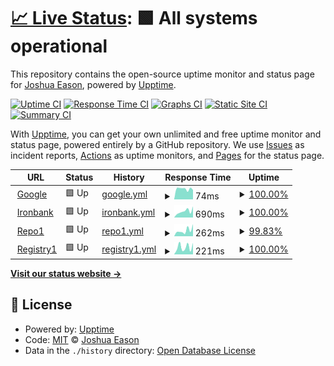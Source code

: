 # [📈 Live Status](https://demo.upptime.js.org): <!--live status--> **🟩 All systems operational**

This repository contains the open-source uptime monitor and status page for [Joshua Eason](https://demo.upptime.js.org), powered by [Upptime](https://github.com/upptime/upptime).

[![Uptime CI](https://github.com/koj-co/upptime/workflows/Uptime%20CI/badge.svg)](https://github.com/koj-co/upptime/actions?query=workflow%3A%22Uptime+CI%22)
[![Response Time CI](https://github.com/koj-co/upptime/workflows/Response%20Time%20CI/badge.svg)](https://github.com/koj-co/upptime/actions?query=workflow%3A%22Response+Time+CI%22)
[![Graphs CI](https://github.com/koj-co/upptime/workflows/Graphs%20CI/badge.svg)](https://github.com/koj-co/upptime/actions?query=workflow%3A%22Graphs+CI%22)
[![Static Site CI](https://github.com/koj-co/upptime/workflows/Static%20Site%20CI/badge.svg)](https://github.com/koj-co/upptime/actions?query=workflow%3A%22Static+Site+CI%22)
[![Summary CI](https://github.com/koj-co/upptime/workflows/Summary%20CI/badge.svg)](https://github.com/koj-co/upptime/actions?query=workflow%3A%22Summary+CI%22)

With [Upptime](https://upptime.js.org), you can get your own unlimited and free uptime monitor and status page, powered entirely by a GitHub repository. We use [Issues](https://github.com/jeason81/upptime/issues) as incident reports, [Actions](https://github.com/jeason81/upptime/actions) as uptime monitors, and [Pages](https://demo.upptime.js.org) for the status page.

<!--start: status pages-->
<!-- This summary is generated by Upptime (https://github.com/upptime/upptime) -->
<!-- Do not edit this manually, your changes will be overwritten -->
<!-- prettier-ignore -->
| URL | Status | History | Response Time | Uptime |
| --- | ------ | ------- | ------------- | ------ |
| <img alt="" src="https://favicons.githubusercontent.com/www.google.com" height="13"> [Google](https://www.google.com) | 🟩 Up | [google.yml](https://github.com/jeason81/upptime/commits/HEAD/history/google.yml) | <details><summary><img alt="Response time graph" src="./graphs/google/response-time-week.png" height="20"> 74ms</summary><br><a href="https://jeason81.github.io/upptime/history/google"><img alt="Response time 75" src="https://img.shields.io/endpoint?url=https%3A%2F%2Fraw.githubusercontent.com%2Fjeason81%2Fupptime%2FHEAD%2Fapi%2Fgoogle%2Fresponse-time.json"></a><br><a href="https://jeason81.github.io/upptime/history/google"><img alt="24-hour response time 79" src="https://img.shields.io/endpoint?url=https%3A%2F%2Fraw.githubusercontent.com%2Fjeason81%2Fupptime%2FHEAD%2Fapi%2Fgoogle%2Fresponse-time-day.json"></a><br><a href="https://jeason81.github.io/upptime/history/google"><img alt="7-day response time 74" src="https://img.shields.io/endpoint?url=https%3A%2F%2Fraw.githubusercontent.com%2Fjeason81%2Fupptime%2FHEAD%2Fapi%2Fgoogle%2Fresponse-time-week.json"></a><br><a href="https://jeason81.github.io/upptime/history/google"><img alt="30-day response time 76" src="https://img.shields.io/endpoint?url=https%3A%2F%2Fraw.githubusercontent.com%2Fjeason81%2Fupptime%2FHEAD%2Fapi%2Fgoogle%2Fresponse-time-month.json"></a><br><a href="https://jeason81.github.io/upptime/history/google"><img alt="1-year response time 75" src="https://img.shields.io/endpoint?url=https%3A%2F%2Fraw.githubusercontent.com%2Fjeason81%2Fupptime%2FHEAD%2Fapi%2Fgoogle%2Fresponse-time-year.json"></a></details> | <details><summary><a href="https://jeason81.github.io/upptime/history/google">100.00%</a></summary><a href="https://jeason81.github.io/upptime/history/google"><img alt="All-time uptime 100.00%" src="https://img.shields.io/endpoint?url=https%3A%2F%2Fraw.githubusercontent.com%2Fjeason81%2Fupptime%2FHEAD%2Fapi%2Fgoogle%2Fuptime.json"></a><br><a href="https://jeason81.github.io/upptime/history/google"><img alt="24-hour uptime 100.00%" src="https://img.shields.io/endpoint?url=https%3A%2F%2Fraw.githubusercontent.com%2Fjeason81%2Fupptime%2FHEAD%2Fapi%2Fgoogle%2Fuptime-day.json"></a><br><a href="https://jeason81.github.io/upptime/history/google"><img alt="7-day uptime 100.00%" src="https://img.shields.io/endpoint?url=https%3A%2F%2Fraw.githubusercontent.com%2Fjeason81%2Fupptime%2FHEAD%2Fapi%2Fgoogle%2Fuptime-week.json"></a><br><a href="https://jeason81.github.io/upptime/history/google"><img alt="30-day uptime 100.00%" src="https://img.shields.io/endpoint?url=https%3A%2F%2Fraw.githubusercontent.com%2Fjeason81%2Fupptime%2FHEAD%2Fapi%2Fgoogle%2Fuptime-month.json"></a><br><a href="https://jeason81.github.io/upptime/history/google"><img alt="1-year uptime 100.00%" src="https://img.shields.io/endpoint?url=https%3A%2F%2Fraw.githubusercontent.com%2Fjeason81%2Fupptime%2FHEAD%2Fapi%2Fgoogle%2Fuptime-year.json"></a></details>
| <img alt="" src="https://favicons.githubusercontent.com/ironbank.dso.mil" height="13"> [Ironbank](https://ironbank.dso.mil) | 🟩 Up | [ironbank.yml](https://github.com/jeason81/upptime/commits/HEAD/history/ironbank.yml) | <details><summary><img alt="Response time graph" src="./graphs/ironbank/response-time-week.png" height="20"> 690ms</summary><br><a href="https://jeason81.github.io/upptime/history/ironbank"><img alt="Response time 976" src="https://img.shields.io/endpoint?url=https%3A%2F%2Fraw.githubusercontent.com%2Fjeason81%2Fupptime%2FHEAD%2Fapi%2Fironbank%2Fresponse-time.json"></a><br><a href="https://jeason81.github.io/upptime/history/ironbank"><img alt="24-hour response time 327" src="https://img.shields.io/endpoint?url=https%3A%2F%2Fraw.githubusercontent.com%2Fjeason81%2Fupptime%2FHEAD%2Fapi%2Fironbank%2Fresponse-time-day.json"></a><br><a href="https://jeason81.github.io/upptime/history/ironbank"><img alt="7-day response time 690" src="https://img.shields.io/endpoint?url=https%3A%2F%2Fraw.githubusercontent.com%2Fjeason81%2Fupptime%2FHEAD%2Fapi%2Fironbank%2Fresponse-time-week.json"></a><br><a href="https://jeason81.github.io/upptime/history/ironbank"><img alt="30-day response time 737" src="https://img.shields.io/endpoint?url=https%3A%2F%2Fraw.githubusercontent.com%2Fjeason81%2Fupptime%2FHEAD%2Fapi%2Fironbank%2Fresponse-time-month.json"></a><br><a href="https://jeason81.github.io/upptime/history/ironbank"><img alt="1-year response time 976" src="https://img.shields.io/endpoint?url=https%3A%2F%2Fraw.githubusercontent.com%2Fjeason81%2Fupptime%2FHEAD%2Fapi%2Fironbank%2Fresponse-time-year.json"></a></details> | <details><summary><a href="https://jeason81.github.io/upptime/history/ironbank">100.00%</a></summary><a href="https://jeason81.github.io/upptime/history/ironbank"><img alt="All-time uptime 99.82%" src="https://img.shields.io/endpoint?url=https%3A%2F%2Fraw.githubusercontent.com%2Fjeason81%2Fupptime%2FHEAD%2Fapi%2Fironbank%2Fuptime.json"></a><br><a href="https://jeason81.github.io/upptime/history/ironbank"><img alt="24-hour uptime 100.00%" src="https://img.shields.io/endpoint?url=https%3A%2F%2Fraw.githubusercontent.com%2Fjeason81%2Fupptime%2FHEAD%2Fapi%2Fironbank%2Fuptime-day.json"></a><br><a href="https://jeason81.github.io/upptime/history/ironbank"><img alt="7-day uptime 100.00%" src="https://img.shields.io/endpoint?url=https%3A%2F%2Fraw.githubusercontent.com%2Fjeason81%2Fupptime%2FHEAD%2Fapi%2Fironbank%2Fuptime-week.json"></a><br><a href="https://jeason81.github.io/upptime/history/ironbank"><img alt="30-day uptime 99.55%" src="https://img.shields.io/endpoint?url=https%3A%2F%2Fraw.githubusercontent.com%2Fjeason81%2Fupptime%2FHEAD%2Fapi%2Fironbank%2Fuptime-month.json"></a><br><a href="https://jeason81.github.io/upptime/history/ironbank"><img alt="1-year uptime 99.82%" src="https://img.shields.io/endpoint?url=https%3A%2F%2Fraw.githubusercontent.com%2Fjeason81%2Fupptime%2FHEAD%2Fapi%2Fironbank%2Fuptime-year.json"></a></details>
| <img alt="" src="https://favicons.githubusercontent.com/repo1.dso.mil" height="13"> [Repo1](https://repo1.dso.mil/api/v4/version) | 🟩 Up | [repo1.yml](https://github.com/jeason81/upptime/commits/HEAD/history/repo1.yml) | <details><summary><img alt="Response time graph" src="./graphs/repo1/response-time-week.png" height="20"> 262ms</summary><br><a href="https://jeason81.github.io/upptime/history/repo1"><img alt="Response time 468" src="https://img.shields.io/endpoint?url=https%3A%2F%2Fraw.githubusercontent.com%2Fjeason81%2Fupptime%2FHEAD%2Fapi%2Frepo1%2Fresponse-time.json"></a><br><a href="https://jeason81.github.io/upptime/history/repo1"><img alt="24-hour response time 326" src="https://img.shields.io/endpoint?url=https%3A%2F%2Fraw.githubusercontent.com%2Fjeason81%2Fupptime%2FHEAD%2Fapi%2Frepo1%2Fresponse-time-day.json"></a><br><a href="https://jeason81.github.io/upptime/history/repo1"><img alt="7-day response time 262" src="https://img.shields.io/endpoint?url=https%3A%2F%2Fraw.githubusercontent.com%2Fjeason81%2Fupptime%2FHEAD%2Fapi%2Frepo1%2Fresponse-time-week.json"></a><br><a href="https://jeason81.github.io/upptime/history/repo1"><img alt="30-day response time 296" src="https://img.shields.io/endpoint?url=https%3A%2F%2Fraw.githubusercontent.com%2Fjeason81%2Fupptime%2FHEAD%2Fapi%2Frepo1%2Fresponse-time-month.json"></a><br><a href="https://jeason81.github.io/upptime/history/repo1"><img alt="1-year response time 468" src="https://img.shields.io/endpoint?url=https%3A%2F%2Fraw.githubusercontent.com%2Fjeason81%2Fupptime%2FHEAD%2Fapi%2Frepo1%2Fresponse-time-year.json"></a></details> | <details><summary><a href="https://jeason81.github.io/upptime/history/repo1">99.83%</a></summary><a href="https://jeason81.github.io/upptime/history/repo1"><img alt="All-time uptime 99.91%" src="https://img.shields.io/endpoint?url=https%3A%2F%2Fraw.githubusercontent.com%2Fjeason81%2Fupptime%2FHEAD%2Fapi%2Frepo1%2Fuptime.json"></a><br><a href="https://jeason81.github.io/upptime/history/repo1"><img alt="24-hour uptime 98.78%" src="https://img.shields.io/endpoint?url=https%3A%2F%2Fraw.githubusercontent.com%2Fjeason81%2Fupptime%2FHEAD%2Fapi%2Frepo1%2Fuptime-day.json"></a><br><a href="https://jeason81.github.io/upptime/history/repo1"><img alt="7-day uptime 99.83%" src="https://img.shields.io/endpoint?url=https%3A%2F%2Fraw.githubusercontent.com%2Fjeason81%2Fupptime%2FHEAD%2Fapi%2Frepo1%2Fuptime-week.json"></a><br><a href="https://jeason81.github.io/upptime/history/repo1"><img alt="30-day uptime 99.96%" src="https://img.shields.io/endpoint?url=https%3A%2F%2Fraw.githubusercontent.com%2Fjeason81%2Fupptime%2FHEAD%2Fapi%2Frepo1%2Fuptime-month.json"></a><br><a href="https://jeason81.github.io/upptime/history/repo1"><img alt="1-year uptime 99.91%" src="https://img.shields.io/endpoint?url=https%3A%2F%2Fraw.githubusercontent.com%2Fjeason81%2Fupptime%2FHEAD%2Fapi%2Frepo1%2Fuptime-year.json"></a></details>
| <img alt="" src="https://favicons.githubusercontent.com/registry1.dso.mil" height="13"> [Registry1](https://registry1.dso.mil) | 🟩 Up | [registry1.yml](https://github.com/jeason81/upptime/commits/HEAD/history/registry1.yml) | <details><summary><img alt="Response time graph" src="./graphs/registry1/response-time-week.png" height="20"> 221ms</summary><br><a href="https://jeason81.github.io/upptime/history/registry1"><img alt="Response time 412" src="https://img.shields.io/endpoint?url=https%3A%2F%2Fraw.githubusercontent.com%2Fjeason81%2Fupptime%2FHEAD%2Fapi%2Fregistry1%2Fresponse-time.json"></a><br><a href="https://jeason81.github.io/upptime/history/registry1"><img alt="24-hour response time 87" src="https://img.shields.io/endpoint?url=https%3A%2F%2Fraw.githubusercontent.com%2Fjeason81%2Fupptime%2FHEAD%2Fapi%2Fregistry1%2Fresponse-time-day.json"></a><br><a href="https://jeason81.github.io/upptime/history/registry1"><img alt="7-day response time 221" src="https://img.shields.io/endpoint?url=https%3A%2F%2Fraw.githubusercontent.com%2Fjeason81%2Fupptime%2FHEAD%2Fapi%2Fregistry1%2Fresponse-time-week.json"></a><br><a href="https://jeason81.github.io/upptime/history/registry1"><img alt="30-day response time 285" src="https://img.shields.io/endpoint?url=https%3A%2F%2Fraw.githubusercontent.com%2Fjeason81%2Fupptime%2FHEAD%2Fapi%2Fregistry1%2Fresponse-time-month.json"></a><br><a href="https://jeason81.github.io/upptime/history/registry1"><img alt="1-year response time 412" src="https://img.shields.io/endpoint?url=https%3A%2F%2Fraw.githubusercontent.com%2Fjeason81%2Fupptime%2FHEAD%2Fapi%2Fregistry1%2Fresponse-time-year.json"></a></details> | <details><summary><a href="https://jeason81.github.io/upptime/history/registry1">100.00%</a></summary><a href="https://jeason81.github.io/upptime/history/registry1"><img alt="All-time uptime 99.95%" src="https://img.shields.io/endpoint?url=https%3A%2F%2Fraw.githubusercontent.com%2Fjeason81%2Fupptime%2FHEAD%2Fapi%2Fregistry1%2Fuptime.json"></a><br><a href="https://jeason81.github.io/upptime/history/registry1"><img alt="24-hour uptime 100.00%" src="https://img.shields.io/endpoint?url=https%3A%2F%2Fraw.githubusercontent.com%2Fjeason81%2Fupptime%2FHEAD%2Fapi%2Fregistry1%2Fuptime-day.json"></a><br><a href="https://jeason81.github.io/upptime/history/registry1"><img alt="7-day uptime 100.00%" src="https://img.shields.io/endpoint?url=https%3A%2F%2Fraw.githubusercontent.com%2Fjeason81%2Fupptime%2FHEAD%2Fapi%2Fregistry1%2Fuptime-week.json"></a><br><a href="https://jeason81.github.io/upptime/history/registry1"><img alt="30-day uptime 100.00%" src="https://img.shields.io/endpoint?url=https%3A%2F%2Fraw.githubusercontent.com%2Fjeason81%2Fupptime%2FHEAD%2Fapi%2Fregistry1%2Fuptime-month.json"></a><br><a href="https://jeason81.github.io/upptime/history/registry1"><img alt="1-year uptime 99.95%" src="https://img.shields.io/endpoint?url=https%3A%2F%2Fraw.githubusercontent.com%2Fjeason81%2Fupptime%2FHEAD%2Fapi%2Fregistry1%2Fuptime-year.json"></a></details>

<!--end: status pages-->

[**Visit our status website →**](https://demo.upptime.js.org)

## 📄 License

- Powered by: [Upptime](https://github.com/upptime/upptime)
- Code: [MIT](./LICENSE) © [Joshua Eason](https://demo.upptime.js.org)
- Data in the `./history` directory: [Open Database License](https://opendatacommons.org/licenses/odbl/1-0/)
